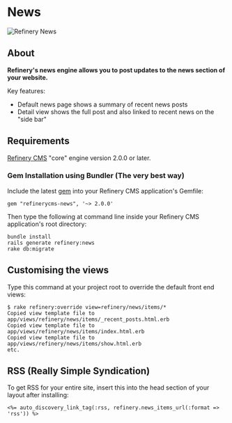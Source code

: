 # News

![Refinery News](http://refinerycms.com/system/images/0000/0876/news.png)

## About

__Refinery's news engine allows you to post updates to the news section of your website.__

Key features:

* Default news page shows a summary of recent news posts
* Detail view shows the full post and also linked to recent news on the "side bar"

## Requirements

[Refinery CMS](http://refinerycms.com) "core" engine version 2.0.0 or later.

### Gem Installation using Bundler (The very best way)

Include the latest [gem](http://rubygems.org/gems/refinerycms-news) into your Refinery CMS application's Gemfile:

    gem "refinerycms-news", '~> 2.0.0'

Then type the following at command line inside your Refinery CMS application's root directory:

    bundle install
    rails generate refinery:news
    rake db:migrate

## Customising the views

Type this command at your project root to override the default front end views:

    $ rake refinery:override view=refinery/news/items/*
    Copied view template file to app/views/refinery/news/items/_recent_posts.html.erb
    Copied view template file to app/views/refinery/news/items/index.html.erb
    Copied view template file to app/views/refinery/news/items/show.html.erb
    etc.

## RSS (Really Simple Syndication)

To get RSS for your entire site, insert this into the head section of your layout after installing:

    <%= auto_discovery_link_tag(:rss, refinery.news_items_url(:format => 'rss')) %>